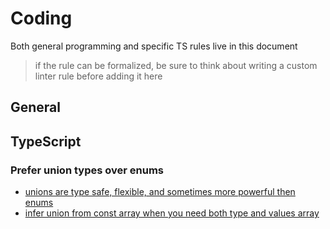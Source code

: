 # Coding

Both general programming and specific TS rules live in this document

> if the rule can be formalized, be sure to think about writing a custom linter rule before adding it here

## General

## TypeScript

### Prefer union types over enums

-   [unions are type safe, flexible, and sometimes more powerful then enums](https://fettblog.eu/tidy-typescript-avoid-enums/?utm_source=typescript-weekly.com&utm_campaign=typescript_weekly_159&utm_medium=email)
-   [infer union from const array when you need both type and values array](https://steveholgado.com/typescript-types-from-arrays/)
